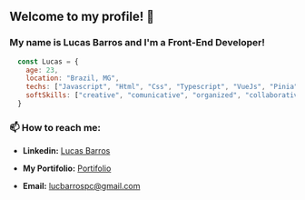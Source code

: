 ## Welcome to my profile! 👋

### My name is **Lucas Barros** and I'm a **Front-End Developer**!

```javascript
  const Lucas = {
    age: 23,
    location: "Brazil, MG",
    techs: ["Javascript", "Html", "Css", "Typescript", "VueJs", "Pinia", "Vuetify", "Quasar", "Vuex"],
    softSkills: ["creative", "comunicative", "organized", "collaborative", "disciplined", "optimistic"]
  }
```
### 📫 How to reach me:

 - **Linkedin:** [Lucas Barros](https://www.linkedin.com/in/lucas-barros-8a690a150/)

 - **My Portifolio:** [Portifolio](https://luscv.github.io/Portifolio_Lucas_Barros/)
 - **Email:** lucbarrospc@gmail.com
<!--
**Luscv/Luscv** is a ✨ _special_ ✨ repository because its `README.md` (this file) appears on your GitHub profile.

Here are some ideas to get you started:

- 🔭 I’m currently working on ...
- 🌱 I’m currently learning ...
- 👯 I’m looking to collaborate on ...
- 🤔 I’m looking for help with ...
- 💬 Ask me about ...
- 📫 How to reach me: ...
- 😄 Pronouns: ...
- ⚡ Fun fact: ...
-->
